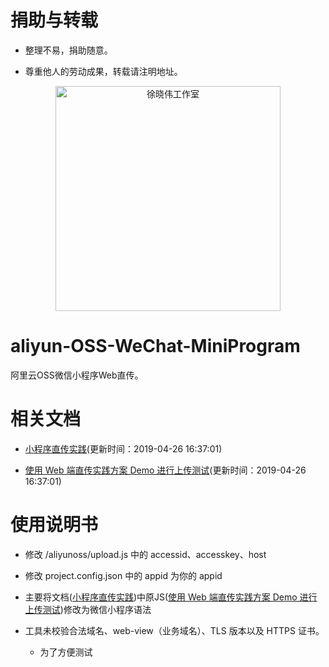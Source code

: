 # 捐助与转载

- 整理不易，捐助随意。

- 尊重他人的劳动成果，转载请注明地址。

<p align=center>
  <a href="https://xuxiaowei.com.cn">
    <img src="https://cdn2.xuxiaowei.com.cn/img/QRCode.png/xuxiaowei.com.cn" alt="徐晓伟工作室" width="360">
  </a>
</p>

# aliyun-OSS-WeChat-MiniProgram
阿里云OSS微信小程序Web直传。

# 相关文档

- [小程序直传实践](https://help.aliyun.com/document_detail/92883.html)(更新时间：2019-04-26 16:37:01)

- [使用 Web 端直传实践方案 Demo 进行上传测试](https://docs-aliyun.cn-hangzhou.oss.aliyun-inc.com/internal/oss/0.0.4/assets/sample/oss-h5-upload-js-direct.zip)(更新时间：2019-04-26 16:37:01)

# 使用说明书

- 修改 /aliyunoss/upload.js 中的 accessid、accesskey、host

- 修改 project.config.json 中的 appid 为你的 appid

- 主要将文档([小程序直传实践](https://help.aliyun.com/document_detail/92883.html))中原JS([使用 Web 端直传实践方案 Demo 进行上传测试](https://docs-aliyun.cn-hangzhou.oss.aliyun-inc.com/internal/oss/0.0.4/assets/sample/oss-h5-upload-js-direct.zip))修改为微信小程序语法

- 工具未校验合法域名、web-view（业务域名）、TLS 版本以及 HTTPS 证书。

    - 为了方便测试